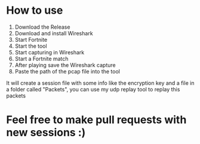 # How to use

1. Download the Release
2. Download and install Wireshark
3. Start Fortnite
4. Start the tool
5. Start capturing in Wireshark
6. Start a Fortnite match
7. After playing save the Wireshark capture
8. Paste the path of the pcap file into the tool

It will create a session file with some info like the encryption key and a file in a folder called "Packets", you can use my udp replay tool to replay this packets

# Feel free to make pull requests with new sessions :)
